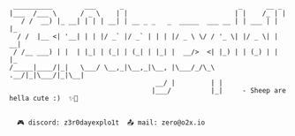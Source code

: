 
   
     __________        ___      _                             _      __ _   
    |___  /___ \      / _ \    | |                           | |    /_ | |  
       / /  __) |_ __| | | | __| | __ _ _   _  _____  ___ __ | | ___ | | |_ 
      / /  |__ <| '__| | | |/ _` |/ _` | | | |/ _ \ \/ / '_ \| |/ _ \| | __|
     / /__ ___) | |  | |_| | (_| | (_| | |_| |  __/>  <| |_) | | (_) | | |_ 
    /_____|____/|_|   \___/ \__,_|\__,_|\__, |\___/_/\_\ .__/|_|\___/|_|\__|
                                         __/ |         | |                  
                                        |___/          |_|     - Sheep are hella cute :)  ✨🐑


      🎮 discord: z3r0dayexplo1t  📤 mail: zero@o2x.io
      

      

